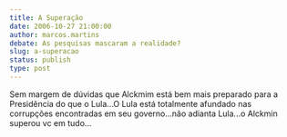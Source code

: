 ```yaml
---
title: A Superação
date: 2006-10-27 21:00:00
author: marcos.martins
debate: As pesquisas mascaram a realidade?
slug: a-superacao
status: publish 
type: post
---
```


Sem margem de dúvidas que Alckmim está bem mais preparado para a Presidência do que o Lula...O Lula está totalmente afundado nas corrupções encontradas em seu governo...não adianta Lula...o Alckmin superou vc em tudo...

